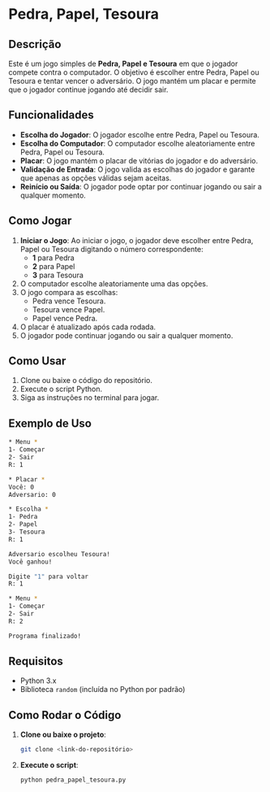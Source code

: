 # Pedra, Papel, Tesoura
## Descrição

Este é um jogo simples de **Pedra, Papel e Tesoura** em que o jogador compete contra o computador. O objetivo é escolher entre Pedra, Papel ou Tesoura e tentar vencer o adversário. O jogo mantém um placar e permite que o jogador continue jogando até decidir sair.

## Funcionalidades

- **Escolha do Jogador**: O jogador escolhe entre Pedra, Papel ou Tesoura.
- **Escolha do Computador**: O computador escolhe aleatoriamente entre Pedra, Papel ou Tesoura.
- **Placar**: O jogo mantém o placar de vitórias do jogador e do adversário.
- **Validação de Entrada**: O jogo valida as escolhas do jogador e garante que apenas as opções válidas sejam aceitas.
- **Reinício ou Saída**: O jogador pode optar por continuar jogando ou sair a qualquer momento.

## Como Jogar

1. **Iniciar o Jogo**: Ao iniciar o jogo, o jogador deve escolher entre Pedra, Papel ou Tesoura digitando o número correspondente:
    - **1** para Pedra
    - **2** para Papel
    - **3** para Tesoura
2. O computador escolhe aleatoriamente uma das opções.
3. O jogo compara as escolhas:
    - Pedra vence Tesoura.
    - Tesoura vence Papel.
    - Papel vence Pedra.
4. O placar é atualizado após cada rodada.
5. O jogador pode continuar jogando ou sair a qualquer momento.

## Como Usar

1. Clone ou baixe o código do repositório.
2. Execute o script Python.
3. Siga as instruções no terminal para jogar.

## Exemplo de Uso

```bash
* Menu *
1- Começar
2- Sair
R: 1

* Placar *
Você: 0
Adversario: 0

* Escolha *
1- Pedra
2- Papel
3- Tesoura
R: 1

Adversario escolheu Tesoura!
Você ganhou!

Digite "1" para voltar
R: 1

* Menu *
1- Começar
2- Sair
R: 2

Programa finalizado!
```

## Requisitos

- Python 3.x
- Biblioteca `random` (incluída no Python por padrão)

## Como Rodar o Código

1. **Clone ou baixe o projeto**:
    ```bash
    git clone <link-do-repositório>
    ```

2. **Execute o script**:
    ```bash
    python pedra_papel_tesoura.py
    ```
